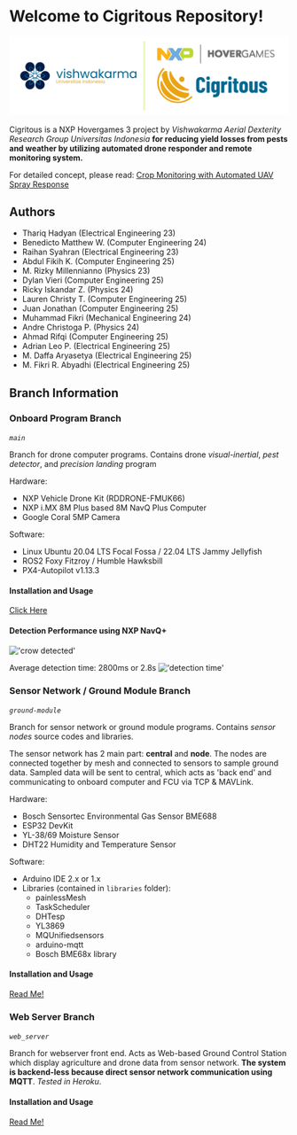 # Welcome to Cigritous Repository!

!['cigritous logo'](https://github.com/rotary-auav-ui/cigritous/blob/main/docs/new_project_logo.png)  

Cigritous is a NXP Hovergames 3 project by *Vishwakarma Aerial Dexterity Research Group Universitas Indonesia* **for reducing yield losses from pests and weather by utilizing automated drone responder and remote monitoring system.** 

For detailed concept, please read: [Crop Monitoring with Automated UAV Spray Response](https://www.hackster.io/contests/nxp-hovergames-challenge-3/hardware_applications/15385)

## Authors
- Thariq Hadyan (Electrical Engineering 23)
- Benedicto Matthew W. (Computer Engineering 24)
- Raihan Syahran (Electrical Engineering 23)
- Abdul Fikih K. (Computer Engineering 25)
- M. Rizky Millennianno (Physics 23)
- Dylan Vieri (Computer Engineering 25)
- Ricky Iskandar Z. (Physics 24)
- Lauren Christy T. (Computer Engineering 25)
- Juan Jonathan (Computer Engineering 25)
- Muhammad Fikri (Mechanical Engineering 24)
- Andre Christoga P. (Physics 24)
- Ahmad Rifqi (Computer Engineering 25)
- Adrian Leo P. (Electrical Engineering 25)
- M. Daffa Aryasetya (Electrical Engineering 25)
- M. Fikri R. Abyadhi (Electrical Engineering 25)

## Branch Information

### Onboard Program Branch

*`main`*

Branch for drone computer programs. Contains drone *visual-inertial*, *pest detector*, and *precision landing* program

Hardware:

- NXP Vehicle Drone Kit (RDDRONE-FMUK66)
- NXP i.MX 8M Plus based 8M NavQ Plus Computer
- Google Coral 5MP Camera

Software:

- Linux Ubuntu 20.04 LTS Focal Fossa / 22.04 LTS Jammy Jellyfish
- ROS2 Foxy Fitzroy / Humble Hawksbill
- PX4-Autopilot v1.13.3

#### Installation and Usage
[Click Here](https://github.com/rotary-auav-ui/cigritous/blob/main/INSTALL.md)  

#### Detection Performance using NXP NavQ+
!['crow detected'](https://github.com/rotary-auav-ui/cigritous/blob/main/docs/detection.png)  

Average detection time: 2800ms or 2.8s 
!['detection time'](https://github.com/rotary-auav-ui/cigritous/blob/main/docs/detection.png)  

### Sensor Network / Ground Module Branch

*`ground-module`*

Branch for sensor network or ground module programs. Contains *sensor nodes* source codes and libraries.

The sensor network has 2 main part: **central** and **node**. The nodes are connected together by mesh and connected to sensors to sample ground data. Sampled data will be sent to central, which acts as 'back end' and communicating to onboard computer and FCU via TCP & MAVLink.

Hardware:

- Bosch Sensortec Environmental Gas Sensor BME688
- ESP32 DevKit
- YL-38/69 Moisture Sensor
- DHT22 Humidity and Temperature Sensor

Software:

- Arduino IDE 2.x or 1.x
- Libraries (contained in `libraries` folder):
  - painlessMesh
  - TaskScheduler
  - DHTesp
  - YL3869
  - MQUnifiedsensors
  - arduino-mqtt
  - Bosch BME68x library

#### Installation and Usage
[Read Me!](https://github.com/rotary-auav-ui/cigritous/blob/ground-module/README.md)  

### Web Server Branch

*`web_server`*

Branch for webserver front end. Acts as Web-based Ground Control Station which display agriculture and drone data from sensor network. **The system is backend-less because direct sensor network communication using MQTT**. *Tested in Heroku*.

#### Installation and Usage
[Read Me!](https://github.com/rotary-auav-ui/cigritous/blob/web_server/README.md)  

